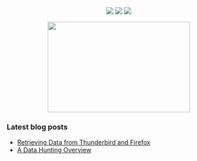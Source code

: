 <!-- Social -->
<p align="center">
  <a href="https://github.com/V1V1"><img src="https://img.shields.io/badge/V1V1-V1V1?style=flat&color=fdd017&logo=github&logoColor=black"></a>
  <a href="https://twitter.com/_theVIVI"><img src="https://img.shields.io/badge/__theVIVI-__theVIVI?style=flat&color=fdd017&logo=twitter&logoColor=black"></a>
  <a href="https://thevivi.net"><img src="https://img.shields.io/badge/thevivi.net-red?style=flat&color=fdd017&logo=circle&logoColor=black"></a>

</p>

<!-- GIF -->
<p align="center">
  <img src="https://media.giphy.com/media/3ohzdX8vwnCXcw8zuM/giphy-downsized.gif" width=320 height=203>
</p>

<!-- Blog posts -->
### Latest blog posts
* [Retrieving Data from Thunderbird and Firefox](https://thevivi.net/2020/09/06/retrieving-data-from-thunderbird-and-firefox/)
* [A Data Hunting Overview](https://thevivi.net/2018/05/23/a-data-hunting-overview/)
